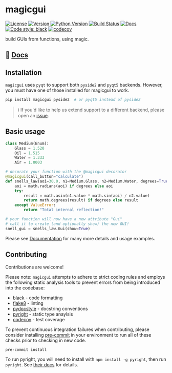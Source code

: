 # magicgui

[![License](https://img.shields.io/pypi/l/magicgui.svg)](LICENSE)
[![Version](https://img.shields.io/pypi/v/magicgui.svg)](https://pypi.python.org/pypi/magicgui)
[![Python Version](https://img.shields.io/pypi/pyversions/magicgui.svg)](https://python.org)
[![Build Status](https://img.shields.io/travis/napari/magicgui.svg)](https://travis-ci.com/napari/magicgui)
[![Docs](https://readthedocs.org/projects/magicgui/badge/?version=latest)](https://magicgui.readthedocs.io/en/latest/?badge=latest)
[![Code style: black](https://img.shields.io/badge/code%20style-black-000000.svg)](https://github.com/python/black)
[![codecov](https://codecov.io/gh/napari/magicgui/branch/master/graph/badge.svg)](https://codecov.io/gh/napari/magicgui)


build GUIs from functions, using magic.

## 📖 [Docs](https://magicgui.readthedocs.io/)

## Installation

`magicgui` uses `pyqt` to support both `pyside2` and `pyqt5` backends.  However, you
must have one of those installed for magicgui to work.

```bash
pip install magicgui pyside2  # or pyqt5 instead of pyside2
```

> :information_source: If you'd like to help us extend support to a different backend,
> please open an [issue](https://github.com/napari/magicgui/issues).

## Basic usage

```python
class Medium(Enum):
    Glass = 1.520
    Oil = 1.515
    Water = 1.333
    Air = 1.0003

# decorate your function with the @magicgui decorator
@magicgui(call_button="calculate")
def snells_law(aoi=30.0, n1=Medium.Glass, n2=Medium.Water, degrees=True):
    aoi = math.radians(aoi) if degrees else aoi
    try:
        result = math.asin(n1.value * math.sin(aoi) / n2.value)
        return math.degrees(result) if degrees else result
    except ValueError:
        return "Total internal reflection!"

# your function will now have a new attribute "Gui"
# call it to create (and optionally show) the new GUI!
snell_gui = snells_law.Gui(show=True)
```

Please see [Documentation](https://magicgui.readthedocs.io/) for many more details
and usage examples.

## Contributing

Contributions are welcome!

Please note: `magicgui` attempts to adhere to strict coding rules and employs the
following static analysis tools to prevent errors from being introduced into the
codebase:

- [black](https://github.com/psf/black) - code formatting
- [flake8](https://github.com/PyCQA/flake8) - linting
- [pydocstyle](https://github.com/PyCQA/pydocstyle/) - docstring conventions
- [pyright](https://github.com/microsoft/pyright) - static type anaylsis
- [codecov](https://codecov.io/) - test coverage

To prevent continuous integration failures when contributing, please consider installing
[pre-commit](https://pre-commit.com/) in your environment to run all of these checks
prior to checking in new code.

```shell
pre-commit install
```

To run pyright, you will need to install with `npm install -g pyright`,
then run `pyright`.  See [their docs](https://github.com/microsoft/pyright) for details.
